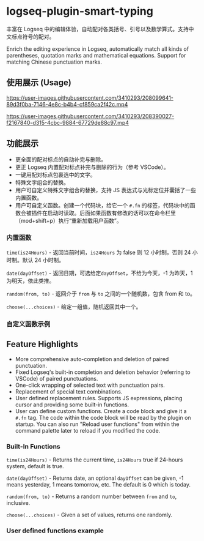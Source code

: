 # logseq-plugin-smart-typing

丰富在 Logseq 中的编辑体验，自动配对各类括号、引号以及数学算式。支持中文标点符号的配对。

Enrich the editing experience in Logseq, automatically match all kinds of parentheses, quotation marks and mathematical equations. Support for matching Chinese punctuation marks.

## 使用展示 (Usage)

https://user-images.githubusercontent.com/3410293/208099641-89d3f0ba-7146-4e8c-b4b4-cf859ca2f42c.mp4

https://user-images.githubusercontent.com/3410293/208390027-f2167840-d315-4cbc-9884-67729de88c97.mp4

## 功能展示

- 更全面的配对标点的自动补完与删除。
- 更正 Logseq 内置配对标点补完与删除的行为（参考 VSCode）。
- 一键用配对标点包裹选中的文字。
- 特殊文字组合的替换。
- 用户可自定义特殊文字组合的替换，支持 JS 表达式与光标定位并囊括了一些内置函数。
- 用户可自定义函数。创建一个代码块，给它一个 `#.fn` 的标签，代码块中的函数会被插件在启动时读取。后面如果函数有修改的话可以在命令栏里（mod+shift+p）执行“重新加载用户函数”。

### 内置函数

`time(is24Hours)` - 返回当前时间，`is24Hours` 为 false 则 12 小时制，否则 24 小时制。默认 24 小时制。

`date(dayOffset)` - 返回日期，可选给定`dayOffset`，不给为今天，-1 为昨天，1 为明天，依此类推。

`random(from, to)` - 返回介于 `from` 与 `to` 之间的一个随机数，包含 from 和 to。

`choose(...choices)` - 给定一组值，随机返回其中一个。

### 自定义函数示例

## Feature Highlights

- More comprehensive auto-completion and deletion of paired punctuation.
- Fixed Logseq's built-in completion and deletion behavior (referring to VSCode) of paired punctuations.
- One-click wrapping of selected text with punctuation pairs.
- Replacement of special text combinations.
- User defined replacement rules. Supports JS expressions, placing cursor and providing some built-in functions.
- User can define custom functions. Create a code block and give it a `#.fn` tag. The code within the code block will be read by the plugin on startup. You can also run "Reload user functions" from within the command palette later to reload if you modified the code.

### Built-In Functions

`time(is24Hours)` - Returns the current time, `is24Hours` true if 24-hours system, default is true.

`date(dayOffset)` - Returns date, an optional `dayOffset` can be given, -1 means yesterday, 1 means tomorrow, etc. The default is 0 which is today.

`random(from, to)` - Returns a random number between `from` and `to`, inclusive.

`choose(...choices)` - Given a set of values, returns one randomly.

### User defined functions example
